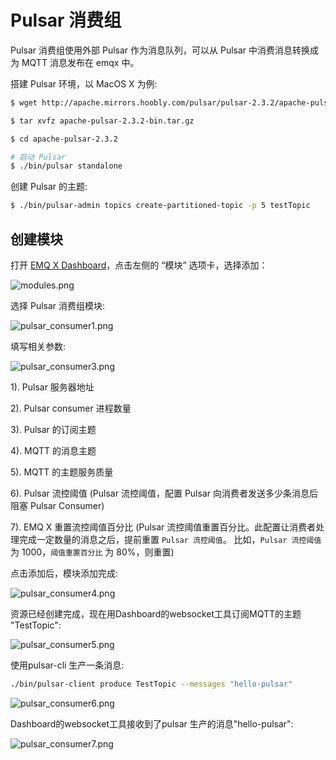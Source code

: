 # Pulsar 消费组

Pulsar 消费组使用外部 Pulsar 作为消息队列，可以从 Pulsar 中消费消息转换成为 MQTT 消息发布在 emqx 中。

搭建 Pulsar 环境，以 MacOS X 为例:

```bash
$ wget http://apache.mirrors.hoobly.com/pulsar/pulsar-2.3.2/apache-pulsar-2.3.2-bin.tar.gz

$ tar xvfz apache-pulsar-2.3.2-bin.tar.gz

$ cd apache-pulsar-2.3.2

# 启动 Pulsar
$ ./bin/pulsar standalone
```

创建 Pulsar 的主题:
```bash
$ ./bin/pulsar-admin topics create-partitioned-topic -p 5 testTopic
```
## 创建模块

打开 [EMQ X Dashboard](http://127.0.0.1:18083/#/modules)，点击左侧的 “模块” 选项卡，选择添加：

![modules.png](http://dgiot-1253666439.cos.ap-shanghai-fsi.myqcloud.com/develop_png/zh_CN/modules/assets/modules.png)

选择 Pulsar 消费组模块:

![pulsar_consumer1.png](http://dgiot-1253666439.cos.ap-shanghai-fsi.myqcloud.com/develop_png/zh_CN/modules/assets/pulsar_consumer1.png)

填写相关参数:

![pulsar_consumer3.png](http://dgiot-1253666439.cos.ap-shanghai-fsi.myqcloud.com/develop_png/zh_CN/modules/assets/pulsar_consumer3.png)

1). Pulsar 服务器地址

2). Pulsar consumer 进程数量

3). Pulsar 的订阅主题

4). MQTT 的消息主题

5). MQTT 的主题服务质量

6). Pulsar 流控阈值 (Pulsar 流控阈值，配置 Pulsar 向消费者发送多少条消息后阻塞 Pulsar Consumer)

7). EMQ X 重置流控阈值百分比 (Pulsar 流控阈值重置百分比。此配置让消费者处理完成一定数量的消息之后，提前重置 `Pulsar 流控阈值`。 比如，`Pulsar 流控阈值` 为 1000，`阈值重置百分比` 为 80%，则重置)


点击添加后，模块添加完成:

![pulsar_consumer4.png](http://dgiot-1253666439.cos.ap-shanghai-fsi.myqcloud.com/develop_png/zh_CN/modules/assets/pulsar_consumer4.png)

资源已经创建完成，现在用Dashboard的websocket工具订阅MQTT的主题 "TestTopic":

![pulsar_consumer5.png](http://dgiot-1253666439.cos.ap-shanghai-fsi.myqcloud.com/develop_png/zh_CN/modules/assets/pulsar_consumer5.png)

使用pulsar-cli 生产一条消息:

```bash
./bin/pulsar-client produce TestTopic --messages "hello-pulsar"
```

![pulsar_consumer6.png](http://dgiot-1253666439.cos.ap-shanghai-fsi.myqcloud.com/develop_png/zh_CN/modules/assets/pulsar_consumer6.png)

Dashboard的websocket工具接收到了pulsar 生产的消息"hello-pulsar":

![pulsar_consumer7.png](http://dgiot-1253666439.cos.ap-shanghai-fsi.myqcloud.com/develop_png/zh_CN/modules/assets/pulsar_consumer7.png)
